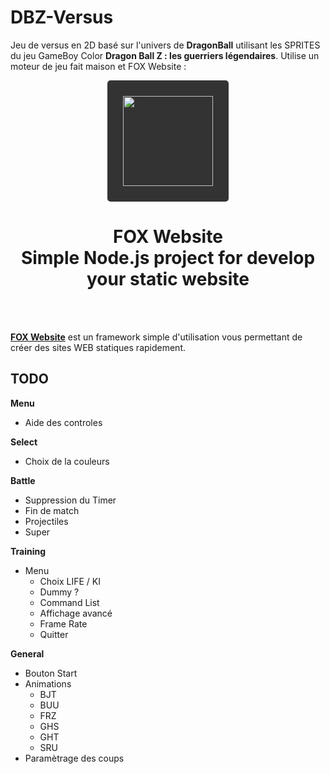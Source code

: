# DBZ-Versus

Jeu de versus en 2D basé sur l'univers de __DragonBall__ utilisant les SPRITES du jeu GameBoy Color __Dragon Ball Z : les guerriers légendaires__.
Utilise un moteur de jeu fait maison et FOX Website :

<div align="center">
    <a href="https://fox-website.netlify.app" target="_blank">
        <img style="background-color: #333; padding: 25px; border-radius: 5px;" height="144" width="144" src="https://fox-website.netlify.app/assets/favicons/android-chrome-144x144.png">
    </a>
</div>
<div align="center">
    <h1>
        FOX Website<br/>
        Simple Node.js project for develop<br/>
        your static website
    </h1>
</div>
<br/>
<br/>

__[FOX Website](https://fox-website.netlify.app)__ est un framework simple d'utilisation vous permettant de créer des sites WEB statiques rapidement.

## TODO
__Menu__
* Aide des controles

__Select__
* Choix de la couleurs

__Battle__
* Suppression du Timer
* Fin de match
* Projectiles
* Super

__Training__
* Menu
    * Choix LIFE / KI
    * Dummy ?
    * Command List
    * Affichage avancé
    * Frame Rate
    * Quitter
    
__General__
* Bouton Start
* Animations
    * BJT
    * BUU
    * FRZ
    * GHS
    * GHT
    * SRU
* Paramètrage des coups